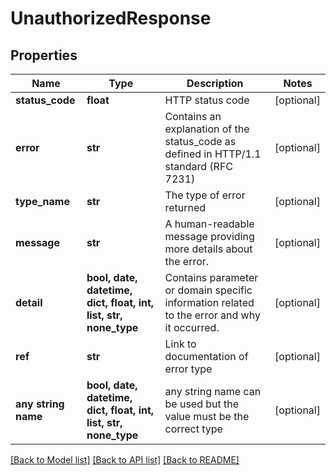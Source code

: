 # UnauthorizedResponse


## Properties
Name | Type | Description | Notes
------------ | ------------- | ------------- | -------------
**status_code** | **float** | HTTP status code | [optional] 
**error** | **str** | Contains an explanation of the status_code as defined in HTTP/1.1 standard (RFC 7231) | [optional] 
**type_name** | **str** | The type of error returned | [optional] 
**message** | **str** | A human-readable message providing more details about the error. | [optional] 
**detail** | **bool, date, datetime, dict, float, int, list, str, none_type** | Contains parameter or domain specific information related to the error and why it occurred. | [optional] 
**ref** | **str** | Link to documentation of error type | [optional] 
**any string name** | **bool, date, datetime, dict, float, int, list, str, none_type** | any string name can be used but the value must be the correct type | [optional]

[[Back to Model list]](../../README.md#documentation-for-models) [[Back to API list]](../../README.md#documentation-for-api-endpoints) [[Back to README]](../../README.md)


